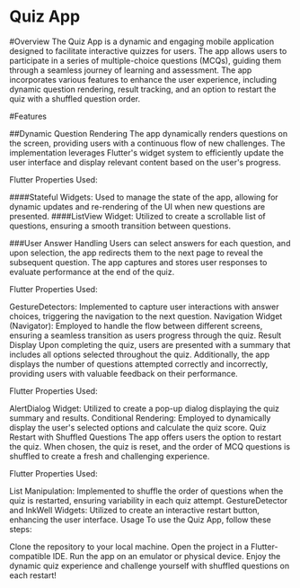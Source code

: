 # Quiz App

#Overview
The Quiz App is a dynamic and engaging mobile application designed to facilitate interactive quizzes for users. The app allows users to participate in a series of multiple-choice questions (MCQs), guiding them through a seamless journey of learning and assessment. The app incorporates various features to enhance the user experience, including dynamic question rendering, result tracking, and an option to restart the quiz with a shuffled question order.

#Features

##Dynamic Question Rendering
The app dynamically renders questions on the screen, providing users with a continuous flow of new challenges. The implementation leverages Flutter's widget system to efficiently update the user interface and display relevant content based on the user's progress.

Flutter Properties Used:

####Stateful Widgets: Used to manage the state of the app, allowing for dynamic updates and re-rendering of the UI when new questions are presented.
####ListView Widget: Utilized to create a scrollable list of questions, ensuring a smooth transition between questions.

###User Answer Handling
Users can select answers for each question, and upon selection, the app redirects them to the next page to reveal the subsequent question. The app captures and stores user responses to evaluate performance at the end of the quiz.

Flutter Properties Used:

GestureDetectors: Implemented to capture user interactions with answer choices, triggering the navigation to the next question.
Navigation Widget (Navigator): Employed to handle the flow between different screens, ensuring a seamless transition as users progress through the quiz.
Result Display
Upon completing the quiz, users are presented with a summary that includes all options selected throughout the quiz. Additionally, the app displays the number of questions attempted correctly and incorrectly, providing users with valuable feedback on their performance.

Flutter Properties Used:

AlertDialog Widget: Utilized to create a pop-up dialog displaying the quiz summary and results.
Conditional Rendering: Employed to dynamically display the user's selected options and calculate the quiz score.
Quiz Restart with Shuffled Questions
The app offers users the option to restart the quiz. When chosen, the quiz is reset, and the order of MCQ questions is shuffled to create a fresh and challenging experience.

Flutter Properties Used:

List Manipulation: Implemented to shuffle the order of questions when the quiz is restarted, ensuring variability in each quiz attempt.
GestureDetector and InkWell Widgets: Utilized to create an interactive restart button, enhancing the user interface.
Usage
To use the Quiz App, follow these steps:

Clone the repository to your local machine.
Open the project in a Flutter-compatible IDE.
Run the app on an emulator or physical device.
Enjoy the dynamic quiz experience and challenge yourself with shuffled questions on each restart!
